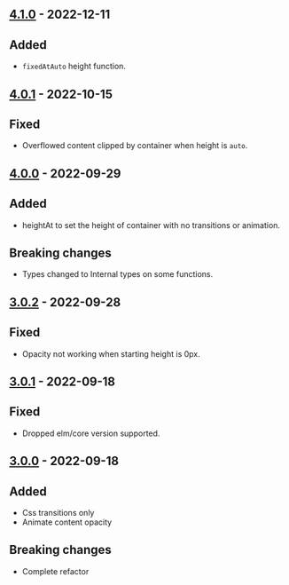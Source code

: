 ## [4.1.0] - 2022-12-11

## Added
- `fixedAtAuto` height function.

## [4.0.1] - 2022-10-15

## Fixed
- Overflowed content clipped by container when height is `auto`.

## [4.0.0] - 2022-09-29

## Added
- heightAt to set the height of container with no transitions or animation.

## Breaking changes
- Types changed to Internal types on some functions.

## [3.0.2] - 2022-09-28

## Fixed
- Opacity not working when starting height is 0px.

## [3.0.1] - 2022-09-18

## Fixed
- Dropped elm/core version supported.

## [3.0.0] - 2022-09-18

## Added
- Css transitions only
- Animate content opacity

## Breaking changes
- Complete refactor

[4.1.0]: https://github.com/Confidenceman02/elm-animate-height/compare/4.0.1...4.1.0
[4.0.1]: https://github.com/Confidenceman02/elm-animate-height/compare/4.0.0...4.0.1
[4.0.0]: https://github.com/Confidenceman02/elm-animate-height/compare/3.0.2...4.0.0
[3.0.2]: https://github.com/Confidenceman02/elm-animate-height/compare/3.0.1...3.0.2
[3.0.1]: https://github.com/Confidenceman02/elm-animate-height/compare/3.0.0...3.0.1
[3.0.0]: https://github.com/Confidenceman02/elm-animate-height/compare/2.1.5...3.0.0
[2.1.5]: https://github.com/Confidenceman02/elm-animate-height/compare/2.1.4...2.1.5
[2.1.4]: https://github.com/Confidenceman02/elm-animate-height/compare/2.1.3...2.1.4
[2.1.3]: https://github.com/Confidenceman02/elm-animate-height/compare/2.1.2...2.1.3
[2.1.2]: https://github.com/Confidenceman02/elm-animate-height/compare/2.1.1...2.1.2
[2.1.1]: https://github.com/Confidenceman02/elm-animate-height/compare/2.1.0...2.1.1
[2.1.0]: https://github.com/Confidenceman02/elm-animate-height/compare/2.0.6...2.1.0
[2.0.6]: https://github.com/Confidenceman02/elm-animate-height/compare/2.0.5...2.0.6
[2.0.5]: https://github.com/Confidenceman02/elm-animate-height/compare/2.0.4...2.0.5
[2.0.4]: https://github.com/Confidenceman02/elm-animate-height/compare/2.0.3...2.0.4
[2.0.3]: https://github.com/Confidenceman02/elm-animate-height/compare/2.0.2...2.0.3
[2.0.2]: https://github.com/Confidenceman02/elm-animate-height/compare/2.0.1...2.0.2
[2.0.1]: https://github.com/Confidenceman02/elm-animate-height/compare/2.0.0...2.0.1
[2.0.0]: https://github.com/Confidenceman02/elm-animate-height/compare/1.0.4...2.0.0
[1.0.4]: https://github.com/Confidenceman02/elm-animate-height/compare/1.0.3...1.0.4
[1.0.3]: https://github.com/Confidenceman02/elm-animate-height/compare/1.0.2...1.0.3
[1.0.2]: https://github.com/Confidenceman02/elm-animate-height/compare/1.0.1...1.0.2
[1.0.1]: https://github.com/Confidenceman02/elm-animate-height/compare/1.0.0...1.0.1
[1.0.0]: https://github.com/Confidenceman02/elm-animate-height/releases/1.0.0
